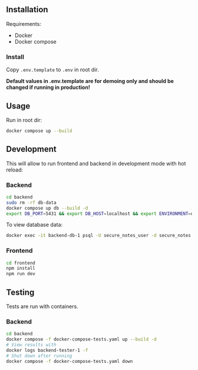 ## Installation

Requirements:
- Docker
- Docker compose

### Install

Copy `.env.template` to `.env` in root dir.

**Default values in .env.template are for demoing only and should be changed if running in production!**

## Usage

Run in root dir:
```sh
docker compose up --build
```

## Development

This will allow to run frontend and backend in development mode with hot reload:

### Backend
```sh
cd backend
sudo rm -rf db-data
docker compose up db --build -d
export DB_PORT=5431 && export DB_HOST=localhost && export ENVIRONMENT=dev && python3 main.py
```

To view database data:
```sh
docker exec -it backend-db-1 psql -U secure_notes_user -d secure_notes
```

### Frontend
```sh
cd frontend
npm install
npm run dev
```

## Testing

Tests are run with containers.

### Backend

```sh
cd backend
docker compose -f docker-compose-tests.yaml up --build -d
# View results with
docker logs backend-tester-1 -f
# Shut down after running
docker compose -f docker-compose-tests.yaml down
```
